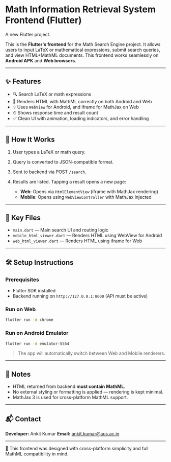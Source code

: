 # Math Information Retrieval System Frontend (Flutter)

A new Flutter project.

This is the **Flutter's frontend** for the Math Search Engine project. It allows users to input LaTeX or mathematical expressions, submit search queries, and view HTML+MathML documents. This frontend works seamlessly on **Android APK** and **Web browsers**.

---

## ✨ Features

* 🔍 Search LaTeX or math expressions
* 📄 Renders HTML with MathML correctly on both Android and Web
* 💡 Uses `WebView` for Android, and iframe for MathJax on Web
* ⏱ Shows response time and result count
* ✅ Clean UI with animation, loading indicators, and error handling

---

## 🚀 How It Works

1. User types a LaTeX or math query.
2. Query is converted to JSON-compatible format.
3. Sent to backend via POST `/search`.
4. Results are listed. Tapping a result opens a new page:

   * **Web**: Opens via `HtmlElementView` (iframe with MathJax rendering)
   * **Mobile**: Opens using `WebViewController` with MathJax injected

---

## 📁 Key Files

* `main.dart` — Main search UI and routing logic
* `mobile_html_viewer.dart` — Renders HTML using WebView for Android
* `web_html_viewer.dart` — Renders HTML using iframe for Web

---

## 🛠 Setup Instructions

### Prerequisites

* Flutter SDK installed
* Backend running on `http://127.0.0.1:8000` (API must be active)

### Run on Web

```bash
flutter run -d chrome
```

### Run on Android Emulator

```bash
flutter run -d emulator-5554
```

> The app will automatically switch between Web and Mobile renderers.

---

## 📌 Notes

* HTML returned from backend **must contain MathML**.
* No external styling or formatting is applied — rendering is kept minimal.
* MathJax 3 is used for cross-platform MathML support.

---

## 📬 Contact

**Developer:** Ankit Kumar
**Email:** [ankit.kumar@aus.ac.in](mailto:ankit.kumar@aus.ac.in)

---

🎯 This frontend was designed with cross-platform simplicity and full MathML compatibility in mind.
